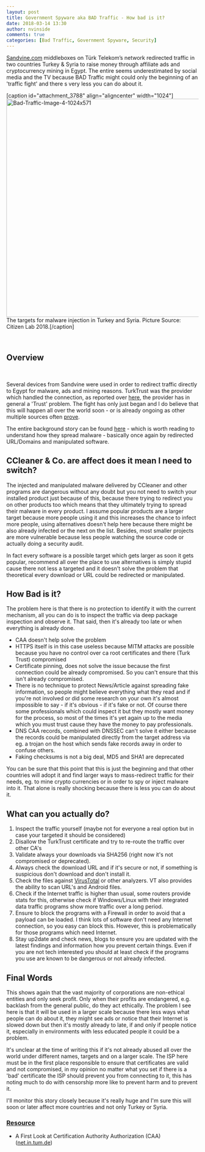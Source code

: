 ```yaml
---
layout: post
title: Government Spyware aka BAD Traffic - How bad is it?
date: 2018-03-14 13:30
author: nvinside
comments: true
categories: [Bad Traffic, Government Spyware, Security]
---
```

<a href="https://www.sandvine.com/company" target="_blank" rel="noopener">Sandvine.com</a> middleboxes on Türk Telekom’s network redirected traffic in two countries Turkey &amp; Syria to raise money through affiliate ads and cryptocurrency mining in Egypt. The entire seems underestimated by social media and the TV because BAD Traffic might could only the beginning of an 'traffic fight' and there s very less you can do about it.

[caption id="attachment_3788" align="aligncenter" width="1024"]<img class=" size-full wp-image-3788 aligncenter" src="https://chefkochblog.files.wordpress.com/2018/03/bad-traffic-image-4-1024x571.png" alt="Bad-Traffic-Image-4-1024x571" width="1024" height="571" /> The targets for malware injection in Turkey and Syria. Picture Source: Citizen Lab 2018.[/caption]

<!--more-->

&nbsp;

<h2>Overview</h2>

&nbsp;

Several devices from Sandvine were used in order to redirect traffic directly to Egypt for malware, ads and mining reasons. TurkTrust was the provider which handled the connection, as reported over <a href="https://nakedsecurity.sophos.com/2013/01/08/the-turktrust-ssl-certificate-fiasco-what-happened-and-what-happens-next/" target="_blank" rel="noopener">here</a>, the provider has in general a 'Trust' problem. The fight has only just began and I do believe that this will happen all over the world soon - or is already ongoing as other multiple sources often <a href="http://appleinsider.com/articles/17/12/14/intentional-event-redirects-cloud-traffic-from-apple-google-others-through-russia" target="_blank" rel="noopener">prove</a>.

The entire background story can be found <a href="https://citizenlab.ca/2018/03/bad-traffic-sandvines-packetlogic-devices-deploy-government-spyware-turkey-syria/" target="_blank" rel="noopener">here</a> - which is worth reading to understand how they spread malware - basically once again by redirected URL/Domains and manipulated software.

<h2>CCleaner &amp; Co. are affect does it mean I need to switch?</h2>

The injected and manipulated malware delivered by CCleaner and other programs are dangerous without any doubt but you not need to switch your installed product just because of this, because there trying to redirect you on other products too which means that they ultimately trying to spread their malware in every product. I assume popular products are a larger target because more people using it and this increases the chance to infect more people, using alternatives doesn't help here because there might be also already infected or the next on the list. Besides, most smaller projects are more vulnerable because less people watching the source code or actually doing a security audit.

In fact every software is a possible target which gets larger as soon it gets popular, recommend all over the place to use alternatives is simply stupid cause there not less a targeted and it doesn't solve the problem that theoretical every download or URL could be redirected or manipulated.

<h2>How Bad is it?</h2>

The problem here is that there is no protection to identify it with the current mechanism, all you can do is to inspect the traffic via deep package inspection and observe it. That said, then it's already too late or when everything is already done.

<ul>
    <li>CAA doesn't help solve the problem</li>
    <li>HTTPS itself is in this case useless because MITM attacks are possible because you have no control over ca root certificates and there (Turk Trust) compromised</li>
    <li>Certificate pinning, does not solve the issue because the first connection could be already compromised. So you can't ensure that this isn't already compromised.</li>
    <li>There is no technique to protect News/Article against spreading fake information, so people might believe everything what they read and if you're not involved or did some research on your own it's almost impossible to say - if it's obvious - if it's fake or not. Of course there some professionals which could inspect it but they mostly want money for the process, so most of the times it's yet again up to the media which you must trust cause they have the money to pay professionals.</li>
    <li>DNS CAA records, combined with DNSSEC can't solve it either because the records could be manipulated directly from the target address via eg. a trojan on the host which sends fake records away in order to confuse others.</li>
    <li>Faking checksums is not a big deal, MD5 and SHA1 are deprecated</li>
</ul>

You can be sure that this point that this is just the beginning and that other countries will adopt it and find larger ways to mass-redirect traffic for their needs, eg. to mine crypto currencies or in order to spy or inject malware into it. That alone is really shocking because there is less you can do about it.

<h2>What can you actually do?</h2>

<ol>
    <li>Inspect the traffic yourself (maybe not for everyone a real option but in case your targeted it should be considered)</li>
    <li>Disallow the TurkTrust certificate and try to re-route the traffic over other CA's</li>
    <li>Validate always your downloads via SHA256 (right now it's not compromised or deprecated).</li>
    <li>Always check the download URL and if it's secure or not, if something is suspicious don't download and don't install it.</li>
    <li>Check the files against <a href="https://www.virustotal.com" target="_blank" rel="noopener">VirusTotal</a> or other analyzers. VT also provides the ability to scan URL's and Android files.</li>
    <li>Check if the Internet traffic is higher than usual, some routers provide stats for this, otherwise check if Windows/Linux with their integrated data traffic programs show more traffic over a long period.</li>
    <li>Ensure to block the programs with a Firewall in order to avoid that a payload can be loaded. I think lots of software don't need any Internet connection, so you easy can block this. However, this is problematically for those programs which need Internet.</li>
    <li>Stay up2date and check news, blogs to ensure you are updated with the latest findings and information how you prevent certain things. Even if you are not tech interested you should at least check if the programs you use are known to be dangerous or not already infected.</li>
</ol>

<h2>Final Words</h2>

This shows again that the vast majority of corporations are non-ethical entities and only seek profit. Only when their profits are endangered, e.g. backlash from the general public, do they act ethically. The problem I see here is that it will be used in a larger scale because there less ways what people can do about it, they might see ads or notice that their Internet is slowed down but then it's mostly already to late, if and only if people notice it, especially in environments with less educated people it could be a problem.

It's unclear at the time of writing this if it's not already abused all over the world under different names, targets and on a larger scale. The ISP here must be in the first place responsible to ensure that certificates are valid and not compromised, in my opinion no matter what you set if there is a 'bad' certificate the ISP should prevent you from connecting to it, this has noting much to do with censorship more like to prevent harm and to prevent it.

I'll monitor this story closely because it's really huge and I'm sure this will soon or later affect more countries and not only Turkey or Syria.

<h3><span style="text-decoration:underline;">Resource</span></h3>

<ul>
    <li>A First Look at Certification Authority Authorization (CAA) (<a href="https://www.net.in.tum.de/fileadmin/bibtex/publications/papers/caa17.pdf" target="_blank" rel="noopener">net.in.tum.de</a>)</li>
</ul>
